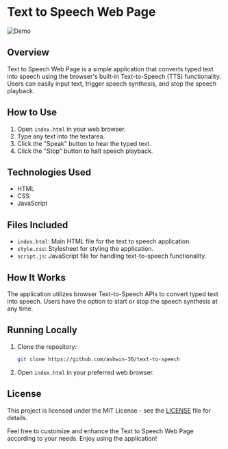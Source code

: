 # Text to Speech Web Page

![Demo](path/to/your/demo/screenshot.png)

## Overview

Text to Speech Web Page is a simple application that converts typed text into speech using the browser's built-in Text-to-Speech (TTS) functionality. Users can easily input text, trigger speech synthesis, and stop the speech playback.

## How to Use

1. Open `index.html` in your web browser.
2. Type any text into the textarea.
3. Click the "Speak" button to hear the typed text.
4. Click the "Stop" button to halt speech playback.

## Technologies Used

- HTML
- CSS
- JavaScript

## Files Included

- `index.html`: Main HTML file for the text to speech application.
- `style.css`: Stylesheet for styling the application.
- `script.js`: JavaScript file for handling text-to-speech functionality.

## How It Works

The application utilizes browser Text-to-Speech APIs to convert typed text into speech. Users have the option to start or stop the speech synthesis at any time.

## Running Locally

1. Clone the repository:

    ```bash
    git clone https://github.com/ashwin-30/text-to-speech
    ```

2. Open `index.html` in your preferred web browser.

## License

This project is licensed under the MIT License - see the [LICENSE](LICENSE) file for details.

Feel free to customize and enhance the Text to Speech Web Page according to your needs. Enjoy using the application!
